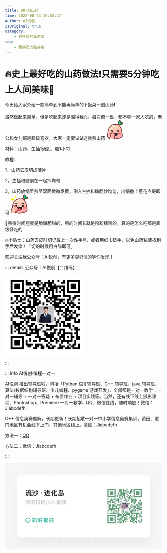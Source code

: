 ```yaml
---
title: 08-煎山药
time: 2022-08-23 16:53:27
author: AI悦创
isOriginal: true
category: 
    - 程序员的私房菜
tag:
    - 程序员的私房菜
---
```


# 🔥史上最好吃的山药做法❗️只需要5分钟吃上人间美味👏

今天给大家介绍一款简单到不能再简单的下饭菜～煎山药❗️

虽然做起来简单，但是吃起来却是深得我心，每次煎一盘，都不够一家人吃的，老公和女儿都是超级喜欢，大家一定要试试这款煎山药![img](./08-煎山药.assets/xy_emo_touxiao.png)

材料：山药、生抽1汤匙、糖1小勺

教程：

1，山药去皮切成薄片

2，生抽和糖倒在一起拌均匀

3，山药放锅里煎至双面微微发黄，倒入生抽和糖翻炒均匀，出锅撒上葱花点缀即可![img](./08-煎山药.assets/xy_emo_zan.png)

🌺煎得时间短就是脆甜脆甜的，煎的时间长就是粉粉糯糯的，真的是怎么吃都是超级好吃的

🔥小贴士：山药去皮时切记戴上一次性手套，或者用纸巾垫手，以免山药粘液找到手后发痒！「切的时候用白醋即可」

欢迎关注我公众号：AI悦创，有更多更好玩的等你发现！

::: details 公众号：AI悦创【二维码】

![](/gzh.jpg)

:::

::: info AI悦创·编程一对一

AI悦创·推出辅导班啦，包括「Python 语言辅导班、C++ 辅导班、java 辅导班、算法/数据结构辅导班、少儿编程、pygame 游戏开发」，全部都是一对一教学：一对一辅导 + 一对一答疑 + 布置作业 + 项目实践等。当然，还有线下线上摄影课程、Photoshop、Premiere 一对一教学、QQ、微信在线，随时响应！微信：Jiabcdefh

C++ 信息奥赛题解，长期更新！长期招收一对一中小学信息奥赛集训，莆田、厦门地区有机会线下上门，其他地区线上。微信：Jiabcdefh

方法一：[QQ](http://wpa.qq.com/msgrd?v=3&uin=1432803776&site=qq&menu=yes)

方法二：微信：Jiabcdefh

:::

![](/zsxq.jpg)





